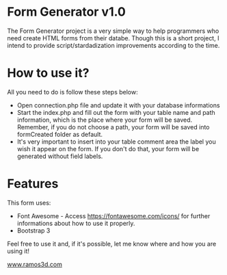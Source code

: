# Form Generator v1.0

The Form Generator project is a very simple way to help programmers who need create HTML forms from their databe. Though this is a short project, I intend to provide script/stardadization improvements according to the time.

# How to use it?

All you need to do is follow these steps below:

* Open connection.php file and update it with your database informations
* Start the index.php and fill out the form with your table name and path information, which is the place where your form will be saved. Remember, if you do not choose a path, your form will be saved into formCreated folder as default.
* It's very important to insert into your table comment area the label you wish it appear on the form. If you don't do that, your form will be generated without field labels. 

# Features
This form uses:
* Font Awesome - Access https://fontawesome.com/icons/ for further informations about how to use it properly.
* Bootstrap 3  

Feel free to use it and, if it's possible, let me know where and how you are using it!

www.ramos3d.com

